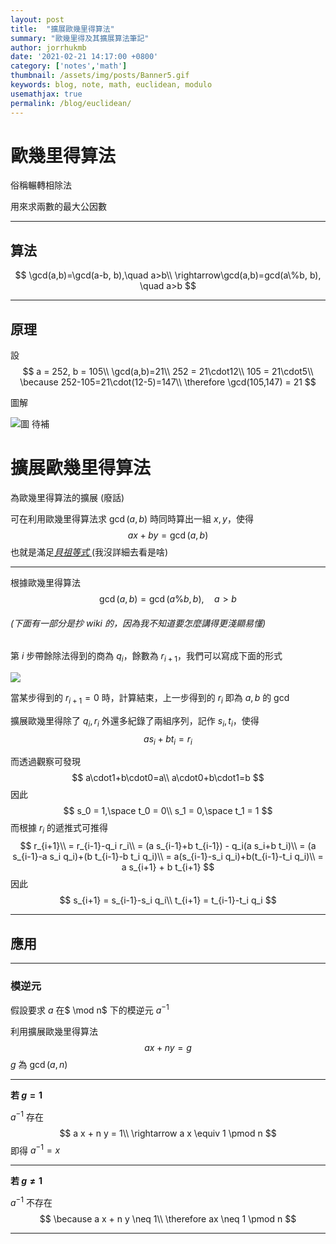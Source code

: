 ```yaml
---
layout: post
title:  "擴展歐幾里得算法"
summary: "歐幾里得及其擴展算法筆記"
author: jorrhukmb
date: '2021-02-21 14:17:00 +0800'
category: ['notes','math']
thumbnail: /assets/img/posts/Banner5.gif
keywords: blog, note, math, euclidean, modulo
usemathjax: true
permalink: /blog/euclidean/
---
```


# 歐幾里得算法

俗稱輾轉相除法

用來求兩數的最大公因數

---

## 算法

$$
\gcd(a,b)=\gcd(a-b, b),\quad a>b\\
\rightarrow\gcd(a,b)=gcd(a\%b, b), \quad a>b
$$

---

## 原理

設
$$
a = 252, b = 105\\
\gcd(a,b)=21\\
252 = 21\cdot12\\
105 = 21\cdot5\\
\because 252-105=21\cdot(12-5)=147\\
\therefore \gcd(105,147) = 21
$$

圖解

![圖 待補]()



# 擴展歐幾里得算法

為歐幾里得算法的擴展 (廢話)

可在利用歐幾里得算法求 $\gcd(a,b)$ 時同時算出一組 $x,y$，使得
$$
ax+by=\gcd(a,b)
$$
也就是滿足[*貝祖等式* ](https://zh.wikipedia.org/wiki/%E8%B2%9D%E7%A5%96%E7%AD%89%E5%BC%8F)(我沒詳細去看是啥)

---

根據歐幾里得算法
$$
\gcd(a,b)=\gcd(a\%b, b),\quad a>b
$$
###### (下面有一部分是抄 wiki 的，因為我不知道要怎麼講得更淺顯易懂)

第 $i$ 步帶餘除法得到的商為 $q_i$，餘數為 $r_{i+1}$，我們可以寫成下面的形式

![](https://wikimedia.org/api/rest_v1/media/math/render/svg/47f5faad419bbd4c3d301d0c74bc1f11196850e8)

當某步得到的 $r_{i+1} = 0$ 時，計算結束，上一步得到的 $r_i$ 即為 $a,b$ 的 $\gcd$

擴展歐幾里得除了 $q_i,r_i$ 外還多紀錄了兩組序列，記作 $s_i, t_i$，使得
$$
a s_i+bt_i=r_i
$$


而透過觀察可發現
$$
a\cdot1+b\cdot0=a\\
a\cdot0+b\cdot1=b
$$
因此
$$
s_0 = 1,\space t_0 = 0\\
s_1 = 0,\space t_1 = 1
$$
而根據 $r_i$ 的遞推式可推得
$$
r_{i+1}\\
= r_{i-1}-q_i r_i\\
= (a s_{i-1}+b t_{i-1}) - q_i(a s_i+b t_i)\\
= (a s_{i-1}-a s_i q_i)+(b t_{i-1}-b t_i q_i)\\
= a(s_{i-1}-s_i q_i)+b(t_{i-1}-t_i q_i)\\
= a s_{i+1} + b t_{i+1}
$$
因此
$$
s_{i+1} = s_{i-1}-s_i q_i\\
t_{i+1} = t_{i-1}-t_i q_i
$$

---

## 應用

---

### 模逆元

假設要求 $a$ 在$ \mod n$ 下的模逆元 $a^{-1}$

利用擴展歐幾里得算法
$$
a x + n y = g
$$
$g$ 為 $\gcd(a,n)$

---

**若 $g = 1$**

$a^{-1}$ 存在
$$
a x + n y = 1\\
\rightarrow a x \equiv 1 \pmod n
$$
即得 $a^{-1} = x$

---

**若 $g \neq 1$**

$a^{-1}$ 不存在
$$
\because a x + n y \neq 1\\
\therefore ax \neq 1 \pmod n
$$

---